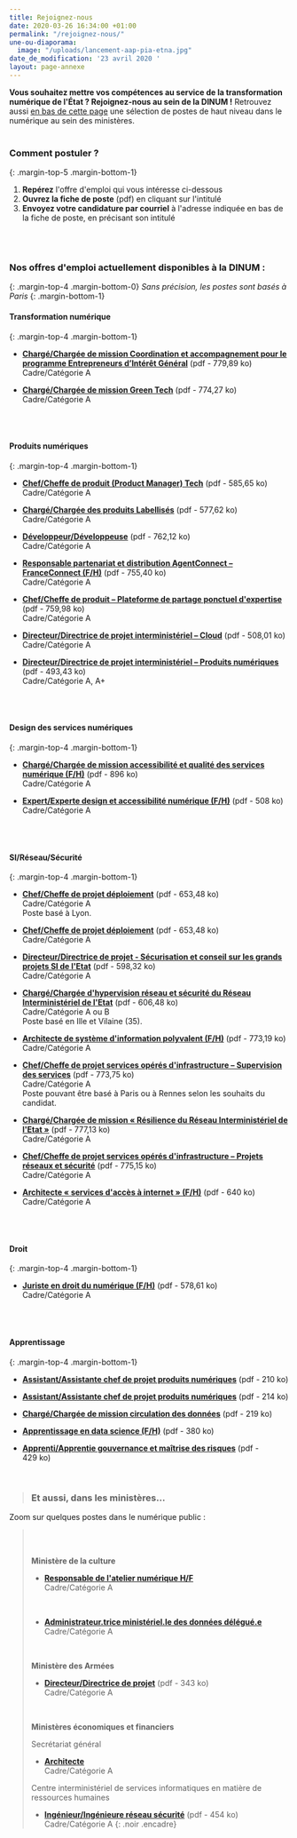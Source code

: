 ```yaml
---
title: Rejoignez-nous
date: 2020-03-26 16:34:00 +01:00
permalink: "/rejoignez-nous/"
une-ou-diaporama:
  image: "/uploads/lancement-aap-pia-etna.jpg"
date_de_modification: '23 avril 2020 '
layout: page-annexe
---
```


**Vous souhaitez mettre vos compétences au service de la transformation numérique de l'État ? Rejoignez-nous au sein de la DINUM !** 
Retrouvez aussi [en bas de cette page](#offresministères) une sélection de postes de haut niveau dans le numérique au sein des ministères.
<br>
<br>

### Comment postuler ?
{: .margin-top-5 .margin-bottom-1} 
1. **Repérez** l'offre d'emploi qui vous intéresse ci-dessous
2. **Ouvrez la fiche de poste** (pdf) en cliquant sur l'intitulé
3. **Envoyez votre candidature par courriel** à l'adresse indiquée en bas de la fiche de poste, en précisant son intitulé
<br>
<br>

### Nos offres d'emploi actuellement disponibles à la DINUM :
{: .margin-top-4 .margin-bottom-0} 
*Sans précision, les postes sont basés à Paris*
{: .margin-bottom-1} 

#### **Transformation numérique**
{: .margin-top-4 .margin-bottom-1} 
* [**Chargé/Chargée de mission Coordination et accompagnement pour le programme Entrepreneurs d’Intérêt Général**](https://place-ep-recrute.talent-soft.com/Handlers/download.ashx?filetype=1032&fileguid=37938866-96d3-44ce-b85c-5f9f77f45e17&offerid=375131 "Chargé/Chargée de mission Coordination et accompagnement pour le programme Entrepreneurs d’Intérêt Général - Télécharger le pdf") (pdf - 779,89&nbsp;ko)
<br>Cadre/Catégorie A

* [**Chargé/Chargée de mission Green Tech**](https://place-ep-recrute.talent-soft.com/Handlers/download.ashx?filetype=1032&fileguid=d76294f5-df23-4c7e-bc3c-486a09b35aa8&offerid=374102 "Chargé/Chargée de mission Green Tech - Télécharger le pdf") (pdf - 774,27&nbsp;ko)
<br>Cadre/Catégorie A
<br>
<br>

#### **Produits numériques**
{: .margin-top-4 .margin-bottom-1} 
* [**Chef/Cheffe de produit (Product Manager) Tech**](https://place-ep-recrute.talent-soft.com/Handlers/download.ashx?filetype=1032&fileguid=4c07eee6-4395-40cf-b280-1cc56a4a8f98&offerid=377226 "Chef/Cheffe de produit (Product Manager) Tech - Télécharger le pdf") (pdf - 585,65&nbsp;ko)
<br>Cadre/Catégorie A

* [**Chargé/Chargée des produits Labellisés**](https://place-ep-recrute.talent-soft.com/Handlers/download.ashx?filetype=1032&fileguid=d3daf5e5-4989-430e-847d-9cd3ff446fef&offerid=377221 "Chargé/Chargée des produits Labellisés - Télécharger le pdf") (pdf - 577,62&nbsp;ko)
<br>Cadre/Catégorie A

* [**Développeur/Développeuse**](https://place-ep-recrute.talent-soft.com/Handlers/download.ashx?filetype=1032&fileguid=fbfc66b4-307c-432e-b3f8-f6e3ee0bd2b5&offerid=375130 "Développeur/Développeuse - Télécharger le pdf") (pdf - 762,12&nbsp;ko)
<br>Cadre/Catégorie A

* [**Responsable partenariat et distribution AgentConnect – FranceConnect (F/H)**](https://place-ep-recrute.talent-soft.com/Handlers/download.ashx?filetype=1032&fileguid=4eead9d5-b760-4eb0-b695-1fc8bbc361ee&offerid=374096 "Responsable partenariat et distribution AgentConnect – FranceConnect (F/H) - Télécharger le pdf") (pdf - 755,40&nbsp;ko)
<br>Cadre/Catégorie A

* [**Chef/Cheffe de produit – Plateforme de partage ponctuel d'expertise**](https://place-ep-recrute.talent-soft.com/Handlers/download.ashx?filetype=1032&fileguid=713397d6-577a-40af-a975-ce60f0402eca&offerid=371415 "Chef/Cheffe de produit – Plateforme de partage ponctuel d'expertise - Télécharger le pdf") (pdf - 759,98&nbsp;ko)
<br>Cadre/Catégorie A

* [**Directeur/Directrice de projet interministériel – Cloud**](https://place-ep-recrute.talent-soft.com/Handlers/download.ashx?filetype=1032&fileguid=c6bc4b4a-2cfc-4a36-882d-65634a5dc352&offerid=366750 "Directeur/Directrice de projet interministériel – Cloud - Télécharger le pdf") (pdf - 508,01&nbsp;ko)
<br>Cadre/Catégorie A

* [**Directeur/Directrice de projet interministériel – Produits numériques**](https://place-ep-recrute.talent-soft.com/Handlers/download.ashx?filetype=1032&fileguid=be899574-340e-4ac7-9d91-c47f2049776c&offerid=366771 "Directeur/Directrice de projet interministériel – Produits numériques - Télécharger le pdf") (pdf - 493,43&nbsp;ko)
<br>Cadre/Catégorie A, A+
<br>
<br>

#### **Design des services numériques**
{: .margin-top-4 .margin-bottom-1}
* [**Chargé/Chargée de mission accessibilité et qualité des services numérique  (F/H)**](https://place-ep-recrute.talent-soft.com/Handlers/download.ashx?filetype=1032&fileguid=cb5c37d0-279b-41bd-a375-a468c056724b&offerid=370784) (pdf - 896&nbsp;ko)
<br>Cadre/Catégorie A

* [**Expert/Experte design et accessibilité numérique   (F/H)**](https://place-ep-recrute.talent-soft.com/Handlers/download.ashx?filetype=1032&fileguid=38fcb75b-1aeb-4b25-96e0-dbd5b28278b2&offerid=370785) (pdf - 508&nbsp;ko)
<br>Cadre/Catégorie A
<br>
<br>

#### **SI/Réseau/Sécurité**
{: .margin-top-4 .margin-bottom-1}
* [**Chef/Cheffe de projet déploiement**](https://place-ep-recrute.talent-soft.com/Handlers/download.ashx?filetype=1032&fileguid=ba351863-df27-4953-a86b-ad742a4b9786&offerid=377231 "Chef/Cheffe de projet déploiement - Télécharger le pdf") (pdf - 653,48&nbsp;ko)
<br>Cadre/Catégorie A
<br>Poste basé à Lyon.

* [**Chef/Cheffe de projet déploiement**](https://place-ep-recrute.talent-soft.com/Handlers/download.ashx?filetype=1032&fileguid=e803bde2-3915-4392-8d3f-20251c285343&offerid=377229 "Chef/Cheffe de projet déploiement - Télécharger le pdf") (pdf - 653,48&nbsp;ko)
<br>Cadre/Catégorie A

* [**Directeur/Directrice de projet - Sécurisation et conseil sur les grands projets SI de l'Etat**](https://place-ep-recrute.talent-soft.com/Handlers/download.ashx?filetype=1032&fileguid=4e62cb0a-2db7-495f-9d79-bb4e432e2da5&offerid=377199 "Directeur/Directrice de projet - Sécurisation et conseil sur les grands projets SI de l'Etat - Télécharger le pdf") (pdf - 598,32&nbsp;ko)
<br>Cadre/Catégorie A

* [**Chargé/Chargée d'hypervision réseau et sécurité du Réseau Interministériel de l'Etat**](https://place-ep-recrute.talent-soft.com/Handlers/download.ashx?filetype=1032&fileguid=35d05fc3-dc85-4644-9386-75c58580721f&offerid=377192 "Chargé/Chargée d'hypervision réseau et sécurité du Réseau Interministériel de l'Etat - Télécharger le pdf") (pdf - 606,48&nbsp;ko)
<br>Cadre/Catégorie A ou B
<br>Poste basé en Ille et Vilaine (35).

* [**Architecte de système d'information polyvalent (F/H)**](https://place-ep-recrute.talent-soft.com/Handlers/download.ashx?filetype=1032&fileguid=59fa2276-93cf-4987-b5aa-a5463a7f56d5&offerid=375127 "Architecte de système d'information polyvalent (F/H) - Télécharger le pdf") (pdf - 773,19&nbsp;ko)
<br>Cadre/Catégorie A

* [**Chef/Cheffe de projet services opérés d'infrastructure – Supervision des services**](https://place-ep-recrute.talent-soft.com/Handlers/download.ashx?filetype=1032&fileguid=6d0887a2-da90-4966-b027-b84f91bd4a66&offerid=374085 "Chef/Cheffe de projet services opérés d'infrastructure – Supervision des services - Télécharger le pdf") (pdf - 773,75&nbsp;ko)
<br>Cadre/Catégorie A
<br>Poste pouvant être basé à Paris ou à Rennes selon les souhaits du candidat.

* [**Chargé/Chargée de mission « Résilience du Réseau Interministériel de l'Etat »**](https://place-ep-recrute.talent-soft.com/Handlers/download.ashx?filetype=1032&fileguid=447d3aed-3dd4-48ca-b106-0be564f2fd8f&offerid=374091 "Chargé/Chargée de mission « Résilience du Réseau Interministériel de l'Etat » - Télécharger le pdf") (pdf - 777,13&nbsp;ko)
<br>Cadre/Catégorie A

* [**Chef/Cheffe de projet services opérés d'infrastructure – Projets réseaux et sécurité**](https://place-ep-recrute.talent-soft.com/Handlers/download.ashx?filetype=1032&fileguid=c71b2bbf-e919-4d78-ab41-928f7823118e&offerid=374082 "Chef/Cheffe de projet services opérés d'infrastructure – Projets réseaux et sécurité - Télécharger le pdf") (pdf - 775,15&nbsp;ko)
<br>Cadre/Catégorie A

* [**Architecte « services d'accès à internet » (F/H)**](https://place-ep-recrute.talent-soft.com/Handlers/download.ashx?filetype=1032&fileguid=4bc69156-4b3c-4c8f-b689-826ec3bee61a&offerid=366760 "Architecte « services d'accès à internet » (F/H) - Télécharger le pdf") (pdf - 640&nbsp;ko)
<br>Cadre/Catégorie A
<br>
<br>

#### **Droit**
{: .margin-top-4 .margin-bottom-1}
* [**Juriste en droit du numérique (F/H)**](https://place-ep-recrute.talent-soft.com/Handlers/download.ashx?filetype=1032&fileguid=0b2eaa9d-8c9d-428d-8ef6-ec6a9875bb8c&offerid=377233 "Juriste en droit du numérique (F/H) - Télécharger le pdf") (pdf - 578,61&nbsp;ko)
<br>Cadre/Catégorie A
<br>
<br>

#### **Apprentissage**
{: .margin-top-4 .margin-bottom-1}
* [**Assistant/Assistante chef de projet produits numériques**](https://pep-alt-et-stage.talent-soft.com/Handlers/download.ashx?filetype=1032&fileguid=0cbce9e6-07a0-4fbe-a573-d8853ece70c0&offerid=379747 "Assistant/Assistante chef de projet produits numériques - Télécharger le pdf") (pdf - 210&nbsp;ko)

* [**Assistant/Assistante chef de projet produits numériques**](https://pep-alt-et-stage.talent-soft.com/Handlers/download.ashx?filetype=1032&fileguid=298c129a-904f-4586-a357-44e4f769026e&offerid=379746 "Assistant/Assistante chef de projet produits numériques - Télécharger le pdf") (pdf - 214&nbsp;ko)

* [**Chargé/Chargée de mission circulation des données**](https://pep-alt-et-stage.talent-soft.com/Handlers/download.ashx?filetype=1032&fileguid=cc509bff-531a-485a-82c3-b2f8b683c2ce&offerid=379739 "Chargé/Chargée de mission circulation des données - Télécharger le pdf") (pdf - 219&nbsp;ko)

* [**Apprentissage en data science (F/H)**](https://pep-alt-et-stage.talent-soft.com/Handlers/download.ashx?filetype=1032&fileguid=9f0603d5-f629-4122-ad1a-9b607e50a959&offerid=379737 "Apprentissage en data science (F/H) - Télécharger le pdf") (pdf - 380&nbsp;ko)

* [**Apprenti/Apprentie gouvernance et maîtrise des risques**](https://pep-alt-et-stage.talent-soft.com/Handlers/download.ashx?filetype=1032&fileguid=f61be055-3156-49e7-838f-03e8b691fe12&offerid=379743 "Apprenti/Apprentie gouvernance et maîtrise des risques - Télécharger le pdf") (pdf - 429&nbsp;ko)<br>
<br>


> ### Et aussi, dans les ministères…<a id="offresministères"></a> 
Zoom sur quelques postes dans le numérique public :
> <br>
> <br>
> 
> **Ministère de la culture**
> * [**Responsable de l'atelier numérique H/F**](https://place-ep-recrute.talent-soft.com/Handlers/download.ashx?filetype=1032&fileguid=081a5d0c-4c02-4292-8806-ed8b0e979a03&offerid=373532 "Responsable de l'atelier numérique H/F")<br>Cadre/Catégorie A
> <br>
>
> * [**Administrateur.trice ministériel.le des données délégué.e**](https://place-ep-recrute.talent-soft.com/Handlers/download.ashx?filetype=1032&fileguid=81eb534b-deb0-49ca-a21a-be6820f2a6bd&offerid=373531 "Administrateur.trice ministériel.le des données délégué.e")<br>Cadre/Catégorie A
> <br>
>
>
> **Ministère des Armées**
> * [**Directeur/Directrice de projet**](https://www.legifrance.gouv.fr/jo_pdf.do?id=JORFTEXT000039416508 "Directeur/Directrice de projet - Télécharger le pdf") (pdf - 343&nbsp;ko)
<br>Cadre/Catégorie A
> <br>
> 
> **Ministères économiques et financiers**
> 
> Secrétariat général 
> * [**Architecte**](https://www.place-emploi-public.gouv.fr/offre-emploi/architecte-hf-reference-MEF_2019-439 "Architecte - Consulter la fiche de poste")<br> 
> Cadre/Catégorie A<br>
> 
> 
> Centre interministériel de services informatiques en matière de ressources humaines
> * [**Ingénieur/Ingénieure réseau sécurité**](https://place-ep-recrute.talent-soft.com/Handlers/download.ashx?filetype=1032&fileguid=f3c98daf-62a0-47ce-9824-01b99c737e05&offerid=150292 "Ingénieur/Ingénieure réseau sécurité - Télécharger le pdf") (pdf - 454&nbsp;ko)<br>
> Cadre/Catégorie A
{: .noir .encadre}